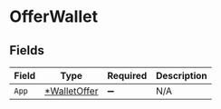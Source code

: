 # OfferWallet


## Fields

| Field                                              | Type                                               | Required                                           | Description                                        |
| -------------------------------------------------- | -------------------------------------------------- | -------------------------------------------------- | -------------------------------------------------- |
| `App`                                              | [*WalletOffer](../../models/shared/walletoffer.md) | :heavy_minus_sign:                                 | N/A                                                |
